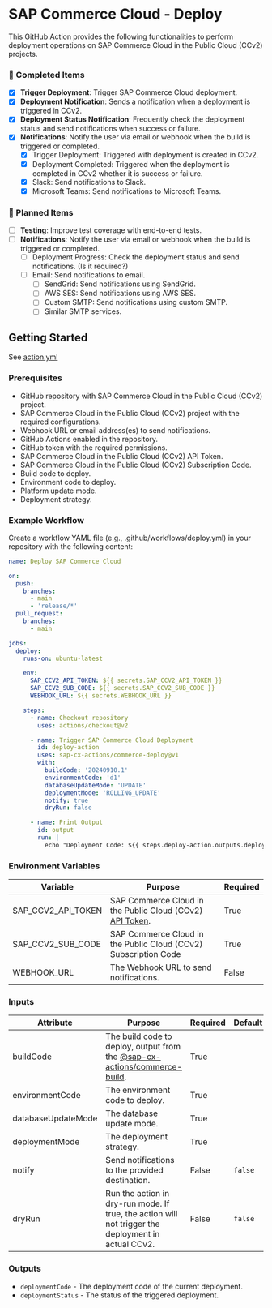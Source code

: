 # SAP Commerce Cloud - Deploy

This GitHub Action provides the following functionalities to perform deployment operations on SAP Commerce Cloud in the
Public Cloud (CCv2) projects.

### 🚀 Completed Items

- [x] **Trigger Deployment**: Trigger SAP Commerce Cloud deployment.
- [x] **Deployment Notification**: Sends a notification when a deployment is triggered in CCv2.
- [x] **Deployment Status Notification**: Frequently check the deployment status and send notifications when success or
      failure.
- [x] **Notifications**: Notify the user via email or webhook when the build is triggered or completed.
  - [x] Trigger Deployment: Triggered with deployment is created in CCv2.
  - [x] Deployment Completed: Triggered when the deployment is completed in CCv2 whether it is success or failure.
  - [x] Slack: Send notifications to Slack.
  - [x] Microsoft Teams: Send notifications to Microsoft Teams.

### 🔧 Planned Items

- [ ] **Testing**: Improve test coverage with end-to-end tests.
- [ ] **Notifications**: Notify the user via email or webhook when the build is triggered or completed.
  - [ ] Deployment Progress: Check the deployment status and send notifications. (Is it required?)
  - [ ] Email: Send notifications to email.
    - [ ] SendGrid: Send notifications using SendGrid.
    - [ ] AWS SES: Send notifications using AWS SES.
    - [ ] Custom SMTP: Send notifications using custom SMTP.
    - [ ] Similar SMTP services.

## Getting Started

See [action.yml](action.yml)

### Prerequisites

- GitHub repository with SAP Commerce Cloud in the Public Cloud (CCv2) project.
- SAP Commerce Cloud in the Public Cloud (CCv2) project with the required configurations.
- Webhook URL or email address(es) to send notifications.
- GitHub Actions enabled in the repository.
- GitHub token with the required permissions.
- SAP Commerce Cloud in the Public Cloud (CCv2) API Token.
- SAP Commerce Cloud in the Public Cloud (CCv2) Subscription Code.
- Build code to deploy.
- Environment code to deploy.
- Platform update mode.
- Deployment strategy.

### Example Workflow

Create a workflow YAML file (e.g., .github/workflows/deploy.yml) in your repository with the following content:

```yaml
name: Deploy SAP Commerce Cloud

on:
  push:
    branches:
      - main
      - 'release/*'
  pull_request:
    branches:
      - main

jobs:
  deploy:
    runs-on: ubuntu-latest

    env:
      SAP_CCV2_API_TOKEN: ${{ secrets.SAP_CCV2_API_TOKEN }}
      SAP_CCV2_SUB_CODE: ${{ secrets.SAP_CCV2_SUB_CODE }}
      WEBHOOK_URL: ${{ secrets.WEBHOOK_URL }}

    steps:
      - name: Checkout repository
        uses: actions/checkout@v2

      - name: Trigger SAP Commerce Cloud Deployment
        id: deploy-action
        uses: sap-cx-actions/commerce-deploy@v1
        with:
          buildCode: '20240910.1'
          environmentCode: 'd1'
          databaseUpdateMode: 'UPDATE'
          deploymentMode: 'ROLLING_UPDATE'
          notify: true
          dryRun: false

      - name: Print Output
        id: output
        run: |
          echo "Deployment Code: ${{ steps.deploy-action.outputs.deploymentCode }}, Deployment Status: ${{ steps.deploy-action.outputs.deploymentStatus }}"
```

### Environment Variables

| Variable           | Purpose                                                                                                                                                                                                   | Required |
| ------------------ | --------------------------------------------------------------------------------------------------------------------------------------------------------------------------------------------------------- | -------- |
| SAP_CCV2_API_TOKEN | SAP Commerce Cloud in the Public Cloud (CCv2) [API Token](https://help.sap.com/docs/SAP_COMMERCE_CLOUD_PUBLIC_CLOUD/0fa6bcf4736c46f78c248512391eb467/65e64c9602534b8aaf25bb119670614f.html?locale=en-US). | True     |
| SAP_CCV2_SUB_CODE  | SAP Commerce Cloud in the Public Cloud (CCv2) Subscription Code                                                                                                                                           | True     |
| WEBHOOK_URL        | The Webhook URL to send notifications.                                                                                                                                                                    | False    |

### Inputs

| Attribute          | Purpose                                                                                                                       | Required | Default | Example                               |
| ------------------ | ----------------------------------------------------------------------------------------------------------------------------- | -------- | ------- | ------------------------------------- |
| buildCode          | The build code to deploy, output from the [@sap-cx-actions/commerce-build](https://github.com/sap-cx-actions/commerce-build). | True     |         |                                       |
| environmentCode    | The environment code to deploy.                                                                                               | True     |         | `d1`, `s1`, `p1`                      |
| databaseUpdateMode | The database update mode.                                                                                                     | True     |         | `NONE`, `UPDATE`, `INITIALIZE`        |
| deploymentMode     | The deployment strategy.                                                                                                      | True     |         | `ROLLING_UPDATE`, `RECREATE`, `GREEN` |
| notify             | Send notifications to the provided destination.                                                                               | False    | `false` | `true`, `false`                       |
| dryRun             | Run the action in dry-run mode. If true, the action will not trigger the deployment in actual CCv2.                           | False    | `false` | `false`                               |

### Outputs

- `deploymentCode` - The deployment code of the current deployment.
- `deploymentStatus` - The status of the triggered deployment.
